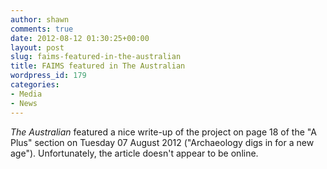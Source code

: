 ```yaml
---
author: shawn
comments: true
date: 2012-08-12 01:30:25+00:00
layout: post
slug: faims-featured-in-the-australian
title: FAIMS featured in The Australian
wordpress_id: 179
categories:
- Media
- News
---
```


_The Australian_ featured a nice write-up of the project on page 18 of the "A Plus" section on Tuesday 07 August 2012 ("Archaeology digs in for a new age"). Unfortunately, the article doesn't appear to be online.
